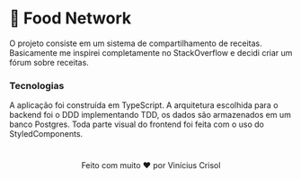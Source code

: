 # 🍔 Food Network

O projeto consiste em um sistema de compartilhamento de receitas. Basicamente me inspirei completamente no StackOverflow e decidi criar um fórum sobre receitas.

### Tecnologias

A aplicação foi construída em TypeScript. A arquitetura escolhida para o backend foi o DDD implementando TDD, os dados são armazenados em um banco Postgres. Toda parte visual do frontend foi feita com o uso do StyledComponents.

#

<p align="center">
  Feito com muito ❤️ por Vinícius Crisol
</p>

